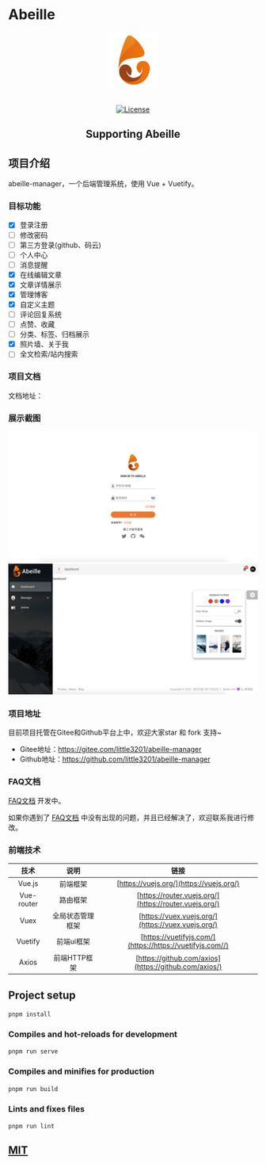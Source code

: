 
# Abeille

<p align="center">
  <a href="https://abeille.top" target="_blank">
    <img alt="Abeille Logo" width="100" src="src/assets/logo.svg">
  </a>
</p>

<p align="center">
  <br>
  <a href="https://github.com/little3201/abeille-manager/blob/master/LICENSE">
    <img src="https://img.shields.io/github/license/little3201/abeille-manager.svg" alt="License">
  </a>
</p>

<h2 align="center">Supporting Abeille</h2>

## 项目介绍

abeille-manager，一个后端管理系统，使用 Vue + Vuetify。

### 目标功能
- [x] 登录注册
- [ ] 修改密码
- [ ] 第三方登录(github、码云)
- [ ] 个人中心
- [ ] 消息提醒
- [x] 在线编辑文章
- [x] 文章详情展示 
- [x] 管理博客
- [x] 自定义主题
- [ ] 评论回复系统
- [ ] 点赞、收藏
- [ ] 分类、标签、归档展示
- [x] 照片墙、关于我
- [ ] 全文检索/站内搜索

### 项目文档

文档地址：

### 展示截图

![image](https://github.com/little3201/abeille-manager/blob/develop/src/assets/signin.png)
![image](https://github.com/little3201/abeille-manager/blob/develop/src/assets/dashboard.png)

### 项目地址

目前项目托管在Gitee和Github平台上中，欢迎大家star 和 fork 支持~

- Gitee地址：https://gitee.com/little3201/abeille-manager
- Github地址：https://github.com/little3201/abeille-manager

### FAQ文档

[FAQ文档](FAQ.md) 开发中。

如果你遇到了 [FAQ文档](FAQ.md) 中没有出现的问题，并且已经解决了，欢迎联系我进行修改。


### 前端技术

|        技术        |          说明          |                             链接                             |
| :----------------: | :-------------------: | :---------------------------------------------------------: |
|       Vue.js       |        前端框架        |             [https://vuejs.org/](https://vuejs.org/)        |
|     Vue-router     |         路由框架       |   [https://router.vuejs.org/](https://router.vuejs.org/)    |
|        Vuex        |     全局状态管理框架    |     [https://vuex.vuejs.org/](https://vuex.vuejs.org/)       |
|       Vuetify      |        前端ui框架      |   [https://vuetifyjs.com/](https://https://vuetifyjs.com//)  |
|        Axios       |       前端HTTP框架     |     [https://github.com/axios](https://github.com/axios/)    |



## Project setup
```
pnpm install
```

### Compiles and hot-reloads for development
```
pnpm run serve
```

### Compiles and minifies for production
```
pnpm run build
```

### Lints and fixes files
```
pnpm run lint
```

<a href="https://github.com/little3201/abeille-manager/blob/master/LICENSE">
  <h2>MIT</h2>
</a>